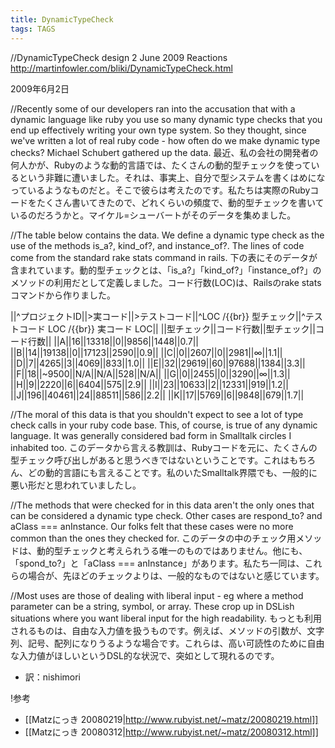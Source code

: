 ```yaml
---
title: DynamicTypeCheck
tags: TAGS
---
```


//DynamicTypeCheck      design  2 June 2009     Reactions
http://martinfowler.com/bliki/DynamicTypeCheck.html

2009年6月2日


//Recently some of our developers ran into the accusation that with a dynamic language like ruby you use so many dynamic type checks that you end up effectively writing your own type system. So they thought, since we've written a lot of real ruby code - how often do we make dynamic type checks? Michael Schubert gathered up the data.
最近、私の会社の開発者の何人かが、Rubyのような動的言語では、たくさんの動的型チェックを使っているという非難に遭いました。それは、事実上、自分で型システムを書くはめになっているようなものだと。そこで彼らは考えたのです。私たちは実際のRubyコードをたくさん書いてきたので、どれくらいの頻度で、動的型チェックを書いているのだろうかと。マイケル=シューバートがそのデータを集めました。

//The table below contains the data. We define a dynamic type check as the use of the methods is_a?, kind_of?, and instance_of?. The lines of code come from the standard rake stats command in rails.
下の表にそのデータが含まれています。動的型チェックとは、「is_a?」「kind_of?」「instance_of?」のメソッドの利用だとして定義しました。コード行数(LOC)は、Railsのrake statsコマンドから作りました。

||^プロジェクトID||>実コード||>テストコード||^LOC /{{br}} 型チェック||^テストコード LOC /{{br}} 実コード LOC||
||型チェック||コード行数||型チェック||コード行数||
||A||16||13318||0||9856||1448||0.7||
||B||14||19138||0||17123||2590||0.9||
||C||0||2607||0||2981||∞||1.1||
||D||7||4265||3||4069||833||1.0||
||E||32||29619||60||97688||1384||3.3||
||F||18||~9500||N/A||N/A||528||N/A||
||G||0||2455||0||3290||∞||1.3||
||H||9||2220||6||6404||575||2.9||
||I||23||10633||2||12331||919||1.2||
||J||196||40461||24||88511||586||2.2||
||K||17||5769||6||9848||679||1.7||

//The moral of this data is that you shouldn't expect to see a lot of type check calls in your ruby code base. This, of course, is true of any dynamic language. It was generally considered bad form in Smalltalk circles I inhabited too.
このデータから言える教訓は、Rubyコードを元に、たくさんの型チェック呼び出しがあると思うべきではないということです。これはもちろん、どの動的言語にも言えることです。私のいたSmalltalk界隈でも、一般的に悪い形だと思われていましたし。

//The methods that were checked for in this data aren't the only ones that can be considered a dynamic type check. Other cases are respond_to? and aClass === anInstance. Our folks felt that these cases were no more common than the ones they checked for.
このデータの中のチェック用メソッドは、動的型チェックと考えられうる唯一のものではありません。他にも、「spond_to?」と「aClass === anInstance」があります。私たち一同は、これらの場合が、先ほどのチェックよりは、一般的なものではないと感じています。

//Most uses are those of dealing with liberal input - eg where a method parameter can be a string, symbol, or array. These crop up in DSLish situations where you want liberal input for the high readability.
もっとも利用されるものは、自由な入力値を扱うものです。例えば、メソッドの引数が、文字列、記号、配列になりうるような場合です。これらは、高い可読性のために自由な入力値がほしいというDSL的な状況で、突如として現れるのです。

* 訳：nishimori

!参考

* [[Matzにっき 20080219|http://www.rubyist.net/~matz/20080219.html]]
* [[Matzにっき 20080312|http://www.rubyist.net/~matz/20080312.html]]
